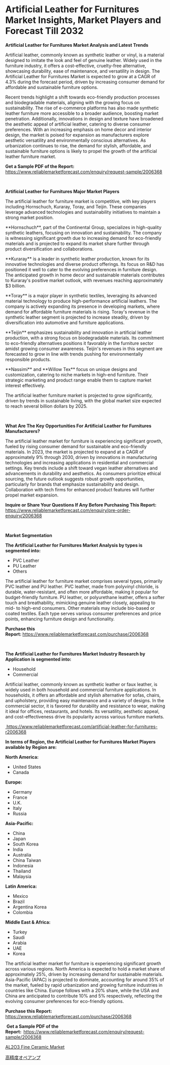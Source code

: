 <p><h1>Artificial Leather for Furnitures Market Insights, Market Players and Forecast Till 2032</h1></p><p><strong>Artificial Leather for Furnitures Market Analysis and Latest Trends</strong></p>
<p><p>Artificial leather, commonly known as synthetic leather or vinyl, is a material designed to imitate the look and feel of genuine leather. Widely used in the furniture industry, it offers a cost-effective, cruelty-free alternative, showcasing durability, ease of maintenance, and versatility in design. The Artificial Leather for Furnitures Market is expected to grow at a CAGR of 4.3% during the forecast period, driven by increasing consumer demand for affordable and sustainable furniture options.</p><p>Recent trends highlight a shift towards eco-friendly production processes and biodegradable materials, aligning with the growing focus on sustainability. The rise of e-commerce platforms has also made synthetic leather furniture more accessible to a broader audience, boosting market penetration. Additionally, innovations in design and texture have broadened the aesthetic appeal of artificial leather, catering to diverse consumer preferences. With an increasing emphasis on home decor and interior design, the market is poised for expansion as manufacturers explore aesthetic versatility and environmentally conscious alternatives. As urbanization continues to rise, the demand for stylish, affordable, and sustainable furniture options is likely to propel the growth of the artificial leather furniture market.</p></p>
<p><strong>Get a Sample PDF of the Report:&nbsp;</strong> <a href="https://www.reliablemarketforecast.com/enquiry/request-sample/2006368?utm_campaign=1105&utm_medium=2&utm_source=Github&utm_content=ia&utm_term=05022025&utm_id=artificial-leather-for-furnitures">https://www.reliablemarketforecast.com/enquiry/request-sample/2006368</a></p>
<p>&nbsp;</p>
<p><strong>Artificial Leather for Furnitures Major Market Players</strong></p>
<p><p>The artificial leather for furniture market is competitive, with key players including Hornschuch, Kuraray, Toray, and Teijin. These companies leverage advanced technologies and sustainability initiatives to maintain a strong market position.</p><p>**Hornschuch**, part of the Continental Group, specializes in high-quality synthetic leathers, focusing on innovation and sustainability. The company is witnessing significant growth due to increasing demand for eco-friendly materials and is projected to expand its market share further through product diversification and collaborations.</p><p>**Kuraray** is a leader in synthetic leather production, known for its innovative technologies and diverse product offerings. Its focus on R&D has positioned it well to cater to the evolving preferences in furniture design. The anticipated growth in home decor and sustainable materials contributes to Kuraray's positive market outlook, with revenues reaching approximately $3 billion.</p><p>**Toray** is a major player in synthetic textiles, leveraging its advanced material technology to produce high-performance artificial leathers. The company is actively expanding its presence in developing markets, where demand for affordable furniture materials is rising. Toray's revenue in the synthetic leather segment is projected to increase steadily, driven by diversification into automotive and furniture applications.</p><p>**Teijin** emphasizes sustainability and innovation in artificial leather production, with a strong focus on biodegradable materials. Its commitment to eco-friendly alternatives positions it favorably in the furniture sector amidst growing consumer awareness. Teijin's revenues in this segment are forecasted to grow in line with trends pushing for environmentally responsible products.</p><p>**Nassimi** and **Willow Tex** focus on unique designs and customization, catering to niche markets in high-end furniture. Their strategic marketing and product range enable them to capture market interest effectively.</p><p>The artificial leather furniture market is projected to grow significantly, driven by trends in sustainable living, with the global market size expected to reach several billion dollars by 2025.</p></p>
<p>&nbsp;</p>
<p><strong>What Are The Key Opportunities For Artificial Leather for Furnitures Manufacturers?</strong></p>
<p><p>The artificial leather market for furniture is experiencing significant growth, fueled by rising consumer demand for sustainable and eco-friendly materials. In 2023, the market is projected to expand at a CAGR of approximately 9% through 2030, driven by innovations in manufacturing technologies and increasing applications in residential and commercial settings. Key trends include a shift toward vegan leather alternatives and advancements in durability and aesthetics. As consumers prioritize ethical sourcing, the future outlook suggests robust growth opportunities, particularly for brands that emphasize sustainability and design. Collaboration with tech firms for enhanced product features will further propel market expansion.</p></p>
<p><strong>Inquire or Share Your Questions If Any Before Purchasing This Report:</strong> <a href="https://www.reliablemarketforecast.com/enquiry/pre-order-enquiry/2006368?utm_campaign=1105&utm_medium=2&utm_source=Github&utm_content=ia&utm_term=05022025&utm_id=artificial-leather-for-furnitures">https://www.reliablemarketforecast.com/enquiry/pre-order-enquiry/2006368</a></p>
<p>&nbsp;</p>
<p><strong>Market Segmentation</strong></p>
<p><strong>The Artificial Leather for Furnitures Market Analysis by types is segmented into:</strong></p>
<p><ul><li>PVC Leather</li><li>PU Leather</li><li>Others</li></ul></p>
<p><p>The artificial leather for furniture market comprises several types, primarily PVC leather and PU leather. PVC leather, made from polyvinyl chloride, is durable, water-resistant, and often more affordable, making it popular for budget-friendly furniture. PU leather, or polyurethane leather, offers a softer touch and breathability, mimicking genuine leather closely, appealing to mid- to high-end consumers. Other materials may include bio-based or coated textiles. Each type serves various consumer preferences and price points, enhancing furniture design and functionality.</p></p>
<p><strong>Purchase this Report:&nbsp;</strong><a href="https://www.reliablemarketforecast.com/purchase/2006368?utm_campaign=1105&utm_medium=2&utm_source=Github&utm_content=ia&utm_term=05022025&utm_id=artificial-leather-for-furnitures">https://www.reliablemarketforecast.com/purchase/2006368</a></p>
<p>&nbsp;</p>
<p><strong>The Artificial Leather for Furnitures Market Industry Research by Application is segmented into:</strong></p>
<p><ul><li>Household</li><li>Commercial</li></ul></p>
<p><p>Artificial leather, commonly known as synthetic leather or faux leather, is widely used in both household and commercial furniture applications. In households, it offers an affordable and stylish alternative for sofas, chairs, and upholstery, providing easy maintenance and a variety of designs. In the commercial sector, it is favored for durability and resistance to wear, making it ideal for offices, restaurants, and hotels. Its versatility, aesthetic appeal, and cost-effectiveness drive its popularity across various furniture markets.</p></p>
<p><a href="https://www.reliablemarketforecast.com/artificial-leather-for-furnitures-r2006368?utm_campaign=1105&utm_medium=2&utm_source=Github&utm_content=ia&utm_term=05022025&utm_id=artificial-leather-for-furnitures">&nbsp;https://www.reliablemarketforecast.com/artificial-leather-for-furnitures-r2006368</a></p>
<p><strong>In terms of Region, the Artificial Leather for Furnitures Market Players available by Region are:</strong></p>
<p>
    <p> <strong> North America: </strong>
        <ul>
            <li>United States</li>
            <li>Canada</li>
        </ul>
        </p> 
    <p> <strong> Europe: </strong>
        <ul>
            <li>Germany</li>
            <li>France</li>
            <li>U.K.</li>
            <li>Italy</li>
            <li>Russia</li>
        </ul>
        </p> 
    <p> <strong> Asia-Pacific: </strong>
        <ul>
            <li>China</li>
            <li>Japan</li>
            <li>South Korea</li>
            <li>India</li>
            <li>Australia</li>
            <li>China Taiwan</li>
            <li>Indonesia</li>
            <li>Thailand</li>
            <li>Malaysia</li>
        </ul>
        </p> 
    <p> <strong> Latin America: </strong>
        <ul>
            <li>Mexico</li>
            <li>Brazil</li>
            <li>Argentina Korea</li>
            <li>Colombia</li>
        </ul>
        </p> 
    <p> <strong> Middle East & Africa: </strong>
        <ul>
            <li>Turkey</li>
            <li>Saudi</li>
            <li>Arabia</li>
            <li>UAE</li>
            <li>Korea</li>
        </ul>
    </p>
    </p>
<p><p>The artificial leather market for furniture is experiencing significant growth across various regions. North America is expected to hold a market share of approximately 25%, driven by increasing demand for sustainable materials. Asia-Pacific (APAC) is projected to dominate, accounting for around 35% of the market, fueled by rapid urbanization and growing furniture industries in countries like China. Europe follows with a 20% share, while the USA and China are anticipated to contribute 10% and 5% respectively, reflecting the evolving consumer preferences for eco-friendly options.</p></p>
<p><strong>Purchase this Report: </strong><a href="https://www.reliablemarketforecast.com/purchase/2006368?utm_campaign=1105&utm_medium=2&utm_source=Github&utm_content=ia&utm_term=05022025&utm_id=artificial-leather-for-furnitures">https://www.reliablemarketforecast.com/purchase/2006368</a></p>
<p>&nbsp;<strong>Get a Sample PDF of the Report:&nbsp;&nbsp;</strong><a href="https://www.reliablemarketforecast.com/enquiry/request-sample/2006368?utm_campaign=1105&utm_medium=2&utm_source=Github&utm_content=ia&utm_term=05022025&utm_id=artificial-leather-for-furnitures">https://www.reliablemarketforecast.com/enquiry/request-sample/2006368</a></p>
<p><strong></strong></p>
<p><p><a href="https://github.com/prosalinda88/Market-Research-Report-List-7/blob/main/al2o3-fine-ceramic-market.md?utm_campaign=1105&utm_medium=2&utm_source=Github&utm_content=ia&utm_term=05022025&utm_id=artificial-leather-for-furnitures">AL2O3 Fine Ceramic Market</a></p><p><a href="https://github.com/lababdou/Market-Research-Report-List-6/blob/main/668189635270.md?utm_campaign=1105&utm_medium=2&utm_source=Github&utm_content=ia&utm_term=05022025&utm_id=artificial-leather-for-furnitures">高精度オペアンプ</a></p></p>